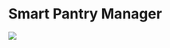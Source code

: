 # Smart Pantry Manager

<img src="https://github.com/user-attachments/assets/ee11a329-51e4-4fe1-b588-163a7af6ec06" />

